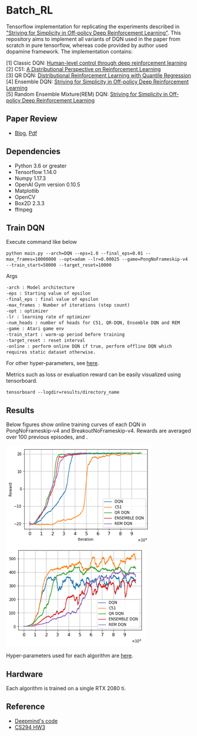 # Batch_RL

Tensorflow implementation for replicating the experiments described in ["Striving for Simplicity in Off-policy Deep Reinforcement Learning"]( https://arxiv.org/abs/1907.04543). This repository aims to implement all variants of DQN used in the paper from scratch in pure tensorflow, whereas code provided by author used dopamine framework. The implementation contains:

[1] Classic DQN: [Human-level control through deep reinforcement learning](https://www.nature.com/articles/nature14236)  
[2] C51: [A Distributional Perspective on Reinforcement Learning](https://arxiv.org/abs/1707.06887)  
[3] QR DQN: [Distributional Reinforcement Learning with Quantile Regression](https://arxiv.org/abs/1710.10044)  
[4] Ensemble DQN: [Striving for Simplicity in Off-policy Deep Reinforcement Learning](https://arxiv.org/abs/1907.04543)  
[5] Random Ensemble Mixture(REM) DQN: [Striving for Simplicity in Off-policy Deep Reinforcement Learning](https://arxiv.org/abs/1907.04543)  

## Paper Review
- [Blog](https://medium.com/@seungwonkim_57156/deep-learning-papers-review-striving-for-simplicity-in-off-policy-deep-reinforcement-learning-ac49c4aa26e2), [Pdf](https://github.com/seungwon1/batch_rl/blob/master/docs/paper_review.pdf)

## Dependencies
- Python 3.6 or greater
- Tensorflow 1.14.0
- Numpy 1.17.3
- OpenAI Gym version 0.10.5
- Matplotlib
- OpenCV
- Box2D 2.3.3
- ffmpeg

## Train DQN

Execute command like below
```
python main.py --arch=DQN --eps=1.0 --final_eps=0.01 --max_frames=10000000 --opt=adam --lr=0.00025 --game=PongNoFrameskip-v4 --train_start=50000 --target_reset=10000
```
Args
```
-arch : Model architecture
-eps : Starting value of epsilon
-final_eps : final value of epsilon
-max_frames : Number of iterations (step count)
-opt : optimizer
-lr : learning rate of optimizer
-num_heads : number of heads for C51, QR-DQN, Ensemble DQN and REM
-game : Atari game env
-train_start : warm-up period before training
-target_reset : reset interval
-online : perform online DQN if true, perform offline DQN which requires static dataset otherwise.
```
For other hyper-parameters, see [here](https://github.com/seungwon1/batch_rl/blob/master/main.py).

Metrics such as loss or evaluation reward can be easily visualized using tensorboard.
```
tensorboard --logdir=results/directory_name
```

## Results
Below figures show online training curves of each DQN in PongNoFrameskip-v4 and BreakoutNoFrameskip-v4. Rewards are averaged over 100 previous episodes, and .

![pong](figure/pong.png)
![breakout](figure/breakout_total.png)

Hyper-parameters used for each algorithm are [here](https://github.com/seungwon1/batch_rl/blob/master/default_hp).

## Hardware

Each algorithm is trained on a single RTX 2080 ti.

## Reference
- [Deepmind's code](https://sites.google.com/a/deepmind.com/dqn/)  
- [CS294 HW3](https://github.com/berkeleydeeprlcourse/homework/tree/master/hw3)
